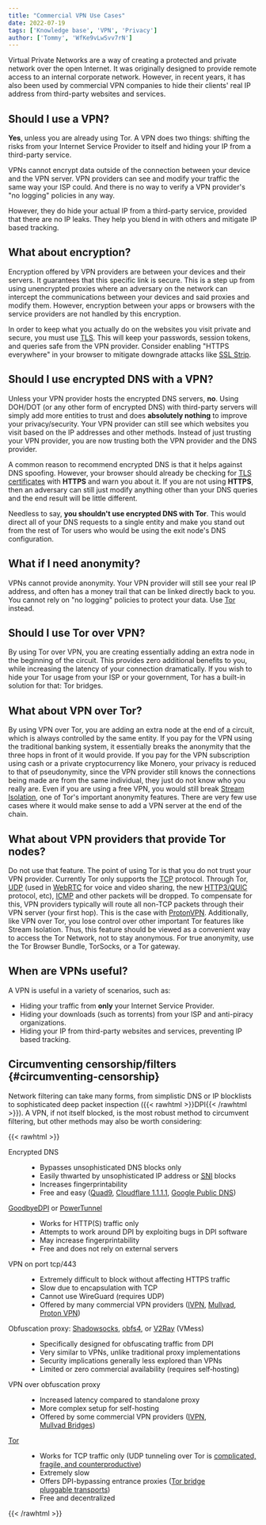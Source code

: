 ```yaml
---
title: "Commercial VPN Use Cases"
date: 2022-07-19
tags: ['Knowledge base', 'VPN', 'Privacy']
author: ['Tommy', 'WfKe9vLwSvv7rN']
---
```


Virtual Private Networks are a way of creating a protected and private network over the open Internet. It was originally designed to provide remote access to an internal corporate network. However, in recent years, it has also been used by commercial VPN companies to hide their clients' real IP address from third-party websites and services.

## Should I use a VPN?

**Yes**, unless you are already using Tor. A VPN does two things: shifting the risks from your Internet Service Provider to itself and hiding your IP from a third-party service.

VPNs cannot encrypt data outside of the connection between your device and the VPN server. VPN providers can see and modify your traffic the same way your ISP could. And there is no way to verify a VPN provider's "no logging" policies in any way.

However, they do hide your actual IP from a third-party service, provided that there are no IP leaks. They help you blend in with others and mitigate IP based tracking.

## What about encryption?

Encryption offered by VPN providers are between your devices and their servers. It guarantees that this specific link is secure. This is a step up from using unencrypted proxies where an adversary on the network can intercept the communications between your devices and said proxies and modify them. However, encryption between your apps or browsers with the service providers are not handled by this encryption.

In order to keep what you actually do on the websites you visit private and secure, you must use [TLS](https://en.wikipedia.org/wiki/Transport_Layer_Security). This will keep your passwords, session tokens, and queries safe from the VPN provider. Consider enabling "HTTPS everywhere" in your browser to mitigate downgrade attacks like [SSL Strip](https://www.blackhat.com/presentations/bh-dc-09/Marlinspike/BlackHat-DC-09-Marlinspike-Defeating-SSL.pdf).

## Should I use encrypted DNS with a VPN?

Unless your VPN provider hosts the encrypted DNS servers, **no**. Using DOH/DOT (or any other form of encrypted DNS) with third-party servers will simply add more entities to trust and does **absolutely nothing** to improve your privacy/security. Your VPN provider can still see which websites you visit based on the IP addresses and other methods. Instead of just trusting your VPN provider, you are now trusting both the VPN provider and the DNS provider.

A common reason to recommend encrypted DNS is that it helps against DNS spoofing. However, your browser should already be checking for [TLS certificates](https://en.wikipedia.org/wiki/Transport_Layer_Security#Digital_certificates) with **HTTPS** and warn you about it. If you are not using **HTTPS**, then an adversary can still just modify anything other than your DNS queries and the end result will be little different.

Needless to say, **you shouldn't use encrypted DNS with Tor**. This would direct all of your DNS requests to a single entity and make you stand out from the rest of Tor users who would be using the exit node's DNS configuration.

## What if I need anonymity?

VPNs cannot provide anonymity. Your VPN provider will still see your real IP address, and often has a money trail that can be linked directly back to you. You cannot rely on "no logging" policies to protect your data. Use [Tor](https://www.torproject.org/) instead.

## Should I use Tor over VPN?

By using Tor over VPN, you are creating essentially adding an extra node in the beginning of the circuit. This provides zero additional benefits to you, while increasing the latency of your connection dramatically. If you wish to hide your Tor usage from your ISP or your government, Tor has a built-in solution for that: Tor bridges. 

## What about VPN over Tor?

By using VPN over Tor, you are adding an extra node at the end of a circuit, which is always controlled by the same entity. If you pay for the VPN using the traditional banking system, it essentially breaks the anonymity that the three hops in front of it would provide. If you pay for the VPN subscription using cash or a private cryptocurrency like Monero, your privacy is reduced to that of pseudonymity, since the VPN provider still knows the connections being made are from the same individual, they just do not know who you really are. Even if you are using a free VPN, you would still break [Stream Isolation](https://www.whonix.org/wiki/Stream_Isolation), one of Tor's important anonymity features. There are very few use cases where it would make sense to add a VPN server at the end of the chain.

## What about VPN providers that provide Tor nodes?

Do not use that feature. The point of using Tor is that you do not trust your VPN provider. Currently Tor only supports the [TCP](https://en.wikipedia.org/wiki/Transmission_Control_Protocol) protocol. Through Tor, [UDP](https://en.wikipedia.org/wiki/User_Datagram_Protocol) (used in [WebRTC](https://en.wikipedia.org/wiki/WebRTC) for voice and video sharing, the new [HTTP3/QUIC](https://en.wikipedia.org/wiki/HTTP/3) protocol, etc), [ICMP](https://en.wikipedia.org/wiki/Internet_Control_Message_Protocol) and other packets will be dropped. To compensate for this, VPN providers typically will route all non-TCP packets through their VPN server (your first hop). This is the case with [ProtonVPN](https://protonvpn.com/support/tor-vpn/). Additionally, like VPN over Tor, you lose control over other important Tor features like Stream Isolation.
Thus, this feature should be viewed as a convenient way to access the Tor Network, not to stay anonymous. For true anonymity, use the Tor Browser Bundle, TorSocks, or a Tor gateway.

## When are VPNs useful?

A VPN is useful in a variety of scenarios, such as:

- Hiding your traffic from **only** your Internet Service Provider.
- Hiding your downloads (such as torrents) from your ISP and anti-piracy organizations.
- Hiding your IP from third-party websites and services, preventing IP based tracking.

## Circumventing censorship/filters {#circumventing-censorship}

Network filtering can take many forms, from simplistic DNS or IP blocklists to sophisticated deep packet inspection ({{< rawhtml >}}<abbr>DPI</abbr>{{< /rawhtml >}}). A VPN, if not itself blocked, is the most robust method to circumvent filtering, but other methods may also be worth considering:

{{< rawhtml >}}
<dl>
  <dt>Encrypted DNS</dt><dd><ul>
    <li>Bypasses unsophisticated DNS blocks only</li>
    <li>Easily thwarted by unsophisticated IP address or <a href="https://www.cloudflare.com/learning/ssl/what-is-sni/"><abbr title="Server Name Identification">SNI</abbr></a> blocks</li>
    <li>Increases fingerprintability</li>
    <li>Free and easy (<a href="https://quad9.net/service/service-addresses-and-features">Quad9</a>, <a href="https://developers.cloudflare.com/1.1.1.1/encryption/">Cloudflare&nbsp;1.1.1.1</a>, <a href="https://developers.google.com/speed/public-dns/docs/secure-transports">Google&nbsp;Public&nbsp;DNS</a>)</li>
  </ul></dd>

  <dt><a href="https://github.com/ValdikSS/GoodbyeDPI">GoodbyeDPI</a> or <a href="https://github.com/krlvm/PowerTunnel">PowerTunnel</a></dt><dd><ul>
    <li>Works for HTTP(S) traffic only</li>
    <li>Attempts to work around DPI by exploiting bugs in DPI software</li>
    <li>May increase fingerprintability</li>
    <li>Free and does not rely on external servers</li>
  </ul></dd>

  <dt>VPN on port tcp/443</dt><dd><ul>
    <li>Extremely difficult to block without affecting HTTPS traffic</li>
    <li>Slow due to encapsulation with TCP</li>
    <li>Cannot use WireGuard (requires UDP)</li>
    <li>Offered by many commercial VPN providers (<a href="https://www.ivpn.net/knowledgebase/troubleshooting/how-do-i-change-the-port-or-protocol-used-to-connect/">IVPN</a>, <a href="https://mullvad.net/en/help/connection-speed-why-it-so-slow/">Mullvad</a>, <a href="https://protonvpn.com/support/udp-tcp/">Proton&nbsp;VPN</a>)</li>
  </ul></dd>

  <dt>Obfuscation proxy: <a href="https://shadowsocks.org/">Shadowsocks</a>, <a href="https://gitlab.com/yawning/obfs4">obfs4</a>, or <a href="https://www.v2fly.org/en_US/">V2Ray</a> (VMess)</dt><dd><ul>
    <li>Specifically designed for obfuscating traffic from DPI</li>
    <li>Very similar to VPNs, unlike traditional proxy implementations</li>
    <li>Security implications generally less explored than VPNs</li>
    <li>Limited or zero commercial availability (requires self&#8209;hosting)</li>
  </ul></dd>

  <dt>VPN over obfuscation proxy</dt><dd><ul>
    <li>Increased latency compared to standalone proxy</li>
    <li>More complex setup for self-hosting</li>
    <li>Offered by some commercial VPN providers (<a href="https://www.ivpn.net/knowledgebase/troubleshooting/i-cant-connect-from-china-or-vietnam-or-iran-etc-how-do-i-enable-obfsproxy/">IVPN</a>, <a href="https://mullvad.net/en/help/intro-shadowsocks/">Mullvad&nbsp;Bridges</a>)
  </ul></dd>

  <dt><a href="https://www.torproject.org/">Tor</a></dt><dd><ul>
    <li>Works for TCP traffic only (UDP tunneling over Tor is <a href="https://www.whonix.org/wiki/Transporting_UDP_Tunnels_over_Tor">complicated, fragile, and counterproductive</a>)</li>
    <li>Extremely slow</li>
    <li>Offers DPI-bypassing entrance proxies (<a href="https://tb-manual.torproject.org/circumvention/">Tor&nbsp;bridge pluggable&nbsp;transports</a>)
    <li>Free and decentralized</li>
  </ul></dd>
</dl>
{{< /rawhtml >}}